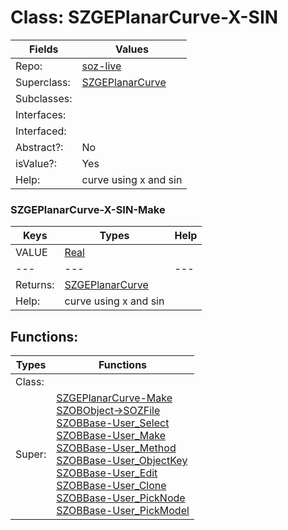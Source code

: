 
# Class:	SZGEPlanarCurve-X-SIN

| Fields | Values |
| --------- | --------- |
| Repo: | [soz-live](/repos/soz-live.html) |
| Superclass: | [SZGEPlanarCurve](SZGEPlanarCurve.html) |
| Subclasses: |  |
| Interfaces: |  |
| Interfaced: |  |
| Abstract?: | No |
| isValue?: | Yes |
| Help: | curve using x and sin |

### SZGEPlanarCurve-X-SIN-Make

| Keys | Types | Help |
| --------- | --------- | --------- |
| VALUE | [Real](Real.html) |  |
| --- | --- | --- |
| Returns: | [SZGEPlanarCurve](SZGEPlanarCurve.html) |
| Help: | curve using x and sin |


## Functions:

| Types | Functions |
| --------- | --------- |
| Class: |  |
| Super: | [SZGEPlanarCurve-Make](SZGEPlanarCurve.html) <br> [SZOBObject->SOZFile](SZOBObject.html) <br> [SZOBBase-User_Select](SZOBBase.html) <br> [SZOBBase-User_Make](SZOBBase.html) <br> [SZOBBase-User_Method](SZOBBase.html) <br> [SZOBBase-User_ObjectKey](SZOBBase.html) <br> [SZOBBase-User_Edit](SZOBBase.html) <br> [SZOBBase-User_Clone](SZOBBase.html) <br> [SZOBBase-User_PickNode](SZOBBase.html) <br> [SZOBBase-User_PickModel](SZOBBase.html) |


